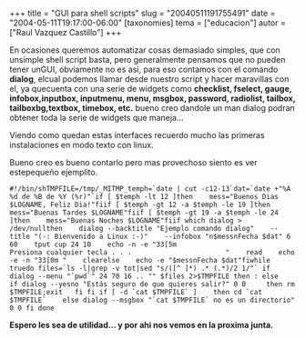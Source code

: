 +++
title = "GUI para shell scripts"
slug = "20040511191755491"
date = "2004-05-11T19:17:00-06:00"
[taxonomies]
tema = ["educacion"]
autor = ["Raul Vazquez Castillo"]
+++

En ocasiones queremos automatizar cosas demasiado simples, que con
unsimple shell script basta, pero generalmente pensamos que no pueden
tener unGUI, obviamente no es asi, para eso contamos con el comando
**dialog**, elcual podemos llamar desde nuestro script y hacer
maravillas con el, ya quecuenta con una serie de widgets como
**checklist, fselect, gauge, infobox,inputbox, inputmenu, menu, msgbox,
password, radiolist, tailbox, tailboxbg,textbox, timebox, etc.** bueno
creo dandole un man dialog podran obtener toda la serie de widgets que
maneja...

<!-- more -->
Viendo como quedan estas interfaces recuerdo mucho las primeras
instalaciones en modo texto con linux.

Bueno creo es bueno contarlo pero mas provechoso siento es ver
estepequeño ejemplito.

    #!/bin/shTMPFILE=/tmp/_MITMP_temph=`date | cut -c12-13`dat=`date +"%A %d de %B de %Y (%r)"`if [ $temph -lt 12 ]then    mess="Buenos Dias $LOGNAME, Feliz Dia!"fiif [ $temph -gt 12 -a $temph -le 19 ]then    mess="Buenas Tardes $LOGNAME"fiif [ $temph -gt 19 -a $temph -le 24 ]then    mess="Buenas Noches $LOGNAME"fiif which dialog > /dev/nullthen    dialog --backtitle "Ejemplo comando dialog"    --title "(-: Bienvenido a Linux :-)"    --infobox "n$messnFecha $dat" 6 60    tput cup 24 10    echo -n -e "33[5m                             Presiona cualquier tecla . . .                       "    read    echo -e -n "33[0m "    clearelse    echo -e "$messnFecha $dat"fiwhile truedo files=`ls -l|grep -v tot|sed "s/([^ ]*) .* (.*)/2 1/"` if dialog --menu "`pwd`" 24 70 16 .. "" $files 2>$TMPFILE then : else   if dialog --yesno "Estás seguro de que quieres salir?" 0 0     then rm $TMPFILE;exit   fi fi if [ -d `cat $TMPFILE` ]    then cd `cat $TMPFILE`    else dialog --msgbox "`cat $TMPFILE` no es un directorio" 0 0 fi done



**Espero les sea de utilidad... y por ahi nos vemos en la proxima
junta.**

